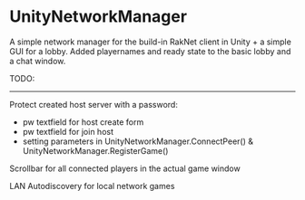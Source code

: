 UnityNetworkManager
===================

A simple network manager for the build-in RakNet client in Unity + a simple GUI for a lobby.
Added playernames and ready state to the basic lobby and a chat window. 


TODO:
***
Protect created host server with a password:
- pw textfield for host create form
- pw textfield for join host 
- setting parameters in UnityNetworkManager.ConnectPeer() & UnityNetworkManager.RegisterGame()

Scrollbar for all connected players in the actual game window

LAN Autodiscovery for local network games
